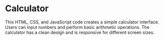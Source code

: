 # Calculator
This HTML, CSS, and JavaScript code creates a simple calculator interface. Users can input numbers and perform basic arithmetic operations. The calculator has a clean design and is responsive for different screen sizes.
